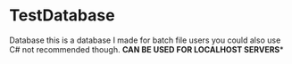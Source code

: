 # TestDatabase
Database
this is a database I made for batch file users
you could also use C# not recommended though.
**CAN BE USED FOR LOCALHOST SERVERS***
